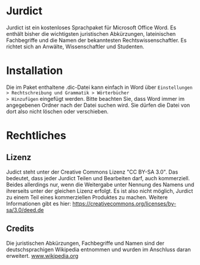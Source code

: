 # Jurdict
Jurdict ist ein kostenloses Sprachpaket für Microsoft Office Word. Es enthält bisher die wichtigsten juristischen Abkürzungen, lateinischen Fachbegriffe und die Namen der bekanntesten Rechtswissenschaftler. Es richtet sich an Anwälte, Wissenschaftler und Studenten.

# Installation
Die im Paket enthaltene .dic-Datei kann einfach in Word über <code>Einstellungen > Rechtschreibung und Grammatik > Wörterbücher > Hinzufügen</code> eingefügt werden. Bitte beachten Sie, dass Word immer im angegebenen Ordner nach der Datei suchen wird. Sie dürfen die Datei von dort also nicht löschen oder verschieben.

# Rechtliches
## Lizenz
Judict steht unter der Creative Commons Lizenz "CC BY-SA 3.0". Das bedeutet, dass jeder Jurdict Teilen und Bearbeiten darf, auch kommerziell. Beides allerdings nur, wenn die Weitergabe unter Nennung des Namens und ihrerseits unter der gleichen Lizenz erfolgt. Es ist also nicht möglich, Jurdict zu einem Teil eines kommerziellen Produktes zu machen. Weitere Informationen gibt es hier: https://creativecommons.org/licenses/by-sa/3.0/deed.de

## Credits
Die juristischen Abkürzungen, Fachbegriffe und Namen sind der deutschsprachigen Wikipedia entnommen und wurden im Anschluss daran erweitert. www.wikipedia.org
